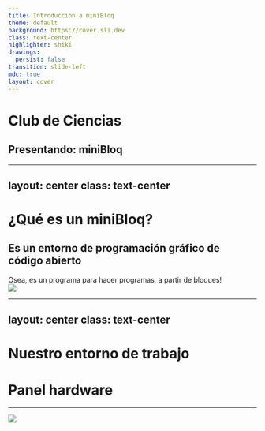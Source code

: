 ```yaml
---
title: Introducción a miniBloq
theme: default
background: https://cover.sli.dev
class: text-center
highlighter: shiki
drawings:
  persist: false
transition: slide-left
mdc: true
layout: cover
---
```


# Club de Ciencias
## Presentando: miniBloq

---
layout: center
class: text-center
---

# ¿Qué es un miniBloq?

<div v-click>

## Es un entorno de programación gráfico de código abierto
</div>

<div v-click>
Osea, es un programa para hacer programas, a partir de bloques!
</div>
<div v-click>

<img src="/intro/eminem.jpg" class="mx-auto mt-lg"/>

</div>

---
layout: center
class: text-center
---

<h1 v-click.hide> Nuestro entorno de trabajo</h1>
<h1 v-after v-click.hide> Panel hardware</h1>

***

<img src="/intro/minibloq.png"
  v-motion
  :initial="{ x: 0 }"
  :click-2="{ x: 200 }"
  :leave="{ x: 0 }"
  />
